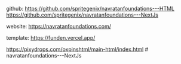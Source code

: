 github: https://github.com/spritegenix/navratanfoundations---HTML
https://github.com/spritegenix/navratanfoundations---NextJs

website: https://navratanfoundations.com/

template: https://funden.vercel.app/

https://pixydrops.com/oxpinshtml/main-html/index.html # 
 n a v r a t a n f o u n d a t i o n s - - - N e x t J s     
